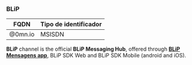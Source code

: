 ### BLiP
| FQDN                     | Tipo de identificador       | 
|--------------------------|-----------------------------|
| @0mn.io                  | MSISDN                      |

**BLiP** channel is the official **BLiP Messaging Hub**, offered through [**BLiP Mensagens app**](https://play.google.com/store/apps/details?id=net.take.omni&hl=pt_BR), BLiP SDK Web and BLiP SDK Mobile (android and iOS).
